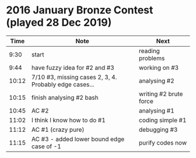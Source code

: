 # 2016 January Bronze Contest (played 28 Dec 2019)

| Time | Note | Next |
|----|----|----|
9:30 | start | reading problems
9:44 | have fuzzy idea for #2 and #3 | working on #3
10:12 | 7/10 #3, missing cases 2, 3, 4. Probably edge cases... | analysing #2 
10:15 | finish analysing #2 bash | writing #2 brute force
10:45 | AC #2 | analysing #1
11:02 | I think I know how to do #1 | coding simple #1
11:12 | AC #1 (crazy pure) | debugging #3
11:15 | AC #3 - added lower bound edge case of -1 | purify codes now
